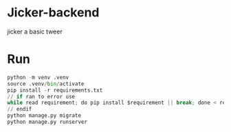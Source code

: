 # Jicker-backend
jicker a basic tweer

# Run
```py
python -m venv .venv
source .venv/bin/activate
pip install -r requirements.txt
// if ran to error use
while read requirement; do pip install $requirement || break; done < requirements.txt
// endif
python manage.py migrate
python manage.py runserver
```
